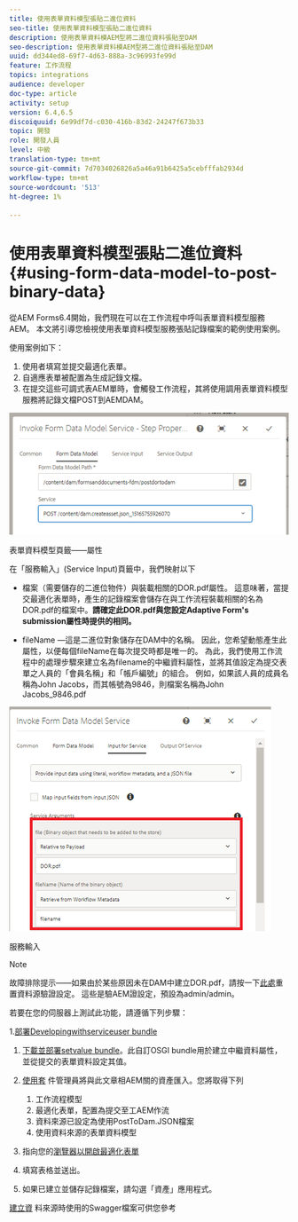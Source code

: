 ```yaml
---
title: 使用表單資料模型張貼二進位資料
seo-title: 使用表單資料模型張貼二進位資料
description: 使用表單資料模AEM型將二進位資料張貼至DAM
seo-description: 使用表單資料模AEM型將二進位資料張貼至DAM
uuid: dd344ed8-69f7-4d63-888a-3c96993fe99d
feature: 工作流程
topics: integrations
audience: developer
doc-type: article
activity: setup
version: 6.4,6.5
discoiquuid: 6e99df7d-c030-416b-83d2-24247f673b33
topic: 開發
role: 開發人員
level: 中級
translation-type: tm+mt
source-git-commit: 7d7034026826a5a46a91b6425a5cebfffab2934d
workflow-type: tm+mt
source-wordcount: '513'
ht-degree: 1%

---
```



# 使用表單資料模型張貼二進位資料{#using-form-data-model-to-post-binary-data}

從AEM Forms6.4開始，我們現在可以在工作流程中呼叫表單資料模型服務AEM。 本文將引導您檢視使用表單資料模型服務張貼記錄檔案的範例使用案例。

使用案例如下：

1. 使用者填寫並提交最適化表單。
1. 自適應表單被配置為生成記錄文檔。
1. 在提交這些可調式表AEM單時，會觸發工作流程，其將使用調用表單資料模型服務將記錄文檔POST到AEMDAM。

![posttodam](assets/posttodamshot1.png)

表單資料模型頁籤——屬性

在「服務輸入」(Service Input)頁籤中，我們映射以下

* 檔案（需要儲存的二進位物件）與裝載相關的DOR.pdf屬性。 這意味著，當提交最適化表單時，產生的記錄檔案會儲存在與工作流程裝載相關的名為DOR.pdf的檔案中。**請確定此DOR.pdf與您設定Adaptive Form&#39;s submission屬性時提供的相同。**

* fileName —這是二進位對象儲存在DAM中的名稱。 因此，您希望動態產生此屬性，以便每個fileName在每次提交時都是唯一的。 為此，我們使用工作流程中的處理步驟來建立名為filename的中繼資料屬性，並將其值設定為提交表單之人員的「會員名稱」和「帳戶編號」的組合。 例如，如果該人員的成員名稱為John Jacobs，而其帳號為9846，則檔案名稱為John Jacobs_9846.pdf

![fdmserviceinput](assets/fdminputservice.png)

服務輸入

>[!NOTE]
>
>故障排除提示——如果由於某些原因未在DAM中建立DOR.pdf，請按一下[此處](http://localhost:4502/mnt/overlay/fd/fdm/gui/components/admin/fdmcloudservice/properties.html?item=%2Fconf%2Fglobal%2Fsettings%2Fcloudconfigs%2Ffdm%2Fpostdortodam)重置資料源驗證設定。 這些是驗AEM證設定，預設為admin/admin。

若要在您的伺服器上測試此功能，請遵循下列步驟：

1.[部署Developingwithserviceuser bundle](/help/forms/assets/common-osgi-bundles/DevelopingWithServiceUser.jar)

1. [下載並部署setvalue bundle](/help/forms/assets/common-osgi-bundles/SetValueApp.core-1.0-SNAPSHOT.jar)。此自訂OSGI bundle用於建立中繼資料屬性，並從提交的表單資料設定其值。

1. [使用套](assets/postdortodam.zip) 件管理員將與此文章相AEM關的資產匯入。您將取得下列

   1. 工作流程模型
   1. 最適化表單，配置為提交至工AEM作流
   1. 資料來源已設定為使用PostToDam.JSON檔案
   1. 使用資料來源的表單資料模型

1. 指向您的[瀏覽器以開啟最適化表單](http://localhost:4502/content/dam/formsanddocuments/helpx/timeoffrequestform/jcr:content?wcmmode=disabled)
1. 填寫表格並送出。
1. 如果已建立並儲存記錄檔案，請勾選「資產」應用程式。


[建立資](http://localhost:4502/conf/global/settings/cloudconfigs/fdm/postdortodam/jcr:content/swaggerFile) 料來源時使用的Swagger檔案可供您參考
